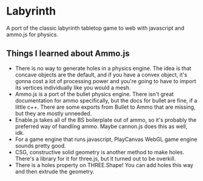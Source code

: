 # Labyrinth
A port of the classic labyrinth tabletop game to web with javascript and ammo.js for physics.

## Things I learned about Ammo.js
* There is no way to generate holes in a physics engine. The idea is that concave objects are the default, and if you have a convex object, it's gonna cost a lot of processing power and you're going to have to import its vertices individually like you would a mesh.
* Ammo.js is a port of the bullet physics engine. There isn't great documentation for ammo specifically, but the docs for bullet are fine, if a little c++. There are some exports from Bullet to Ammo that are missing, but they are mostly unneeded. 
* Enable.js takes all of the BS boilerplate out of ammo, so it's probably the preferred way of handling ammo. Maybe cannon.js does this as well, idk. 
* For a game engine that runs javascript, PlayCanvas WebGL game engine sounds pretty good.
* CSG, constructive solid geometry is another method to make holes. There's a library for it for three.js, but it turned out to be overkill.
* There is a holes property on THREE.Shape! You can add holes this way and then extrude the geometry.


